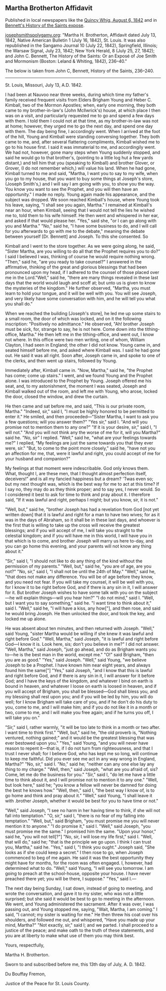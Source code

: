 ## Martha Brotherton Affidavit

Published in local newspapers like the [Quincy Whig, August 6, 1842](https://ia902608.us.archive.org/4/items/QuincyWhig06August1842/Quincy%20Whig%2006%20August%201842_text.pdf) and in [Bennett's History of the Saints expose](https://archive.org/stream/historysaints00benngoog#page/n247/mode/1up).

[josephsmithspolygamy.org](http://josephsmithspolygamy.org/history/changes-in-february-1842/): "Martha H. Brotherton, Affidavit dated July 13, 1842, Native American Bulletin 1 (July 16, 1842), St. Louis. It was also republished in the Sangamo Journal 10 (July 22, 1842), Springfield, Illinois; the Warsaw Signal, July 23, 1842; New York Herald, 8 (July 25, 27, 1842); and John C. Bennett, The History of the Saints: Or an Exposé of Joe Smith and Mormonism (Boston: Leland & Whiting, 1842), 236–40."

The below is taken from John C, Bennett, History of the Saints, 236–240.

---

St. Louis, Missouri, July 13, A.D. 1842.

I had been at Nauvoo near three weeks, during which time my father's family received frequent visits from Elders Brigham Young and Heber C. Kimball, two of the Mormon Apostles; when, early one morning, they both came to my brother-in-law's (John Mcllwrick's) house, at which place I then was on a visit, and particularly requested me to go and spend a few days with them. I told them I could not at that time, as my brother-in-law was not at home; however, they urged me to go the next day, and spend one day with them. The day being fine, I accordingly went. When I arrived at the foot of the hill, Young and Kimball were standing conversing together. They both came to me, and, after several flattering compliments, Kimball wished me to go to his house first. I said it was immaterial to me, and accordingily went. We had not, however, gone many steps when Young suddenly stopped, and said he would go to that brother's, (pointing to a little log hut a few yards distant,) and tell him that you (speaking to Kimball) and brother Glover, or Grover, (I do not remember which,) will value his land. When he had gone, Kimball turned to me and said, "Martha, I want you to say to my wife, when you go to my house, that you want to buy some things at Joseph's store, (Joseph Smith's,) and I will say I am going with you, to show you the way. You know you want to see the Prophet, and you will then have an opportunity." I made no reply. Young again made his appearance, and the subject was dropped. We soon reached Kimball's house, where Young took his leave, saying, "I shall see you again, Martha." I remained at Kimball's near an hour, when Kimball, seeing that I would not tell the lies he wished me to, told them to his wife himself. He then went and whispered in her ear, and asked if that would please her. "Yes," said she, "or I can go along with you and Martha." "No," said he, "I have some business to do, and I will call for you afterwards to go with me to the debate," meaning the debate between yourself [Dr. Bennett] and Joseph. To this she consented. So

Kimball and I went to the store together. As we were going along, he said, "Sister Martha, are you willing to do all that the Prophet requires you to do?" I said I believed I was, thinking of course he would require nothing wrong. "Then," said he, "are you ready to take counsel?" I answered in the affirmative, thinking of the great and glorious blessings that had been pronounced upon my head, if I adhered to the counsel of those placed over me in the Lord."Well," said he, "there are many things revealed in these last days that the world would laugh and scoff at; but unto us is given to know the mysteries of the kingdom." He further observed, "Martha, you must learn to hold your tongue, and it will be well with you. You will see Joseph, and very likely have some conversation with him, and he will tell you what you shall do."

When we reached the building [Joseph's store], he led me up some stairs to a small room, the door of which was locked, and on it the following inscription: "Positively no admittance." He observed, "Ah! brother Joseph must be sick, for, strange to say, he is not here. Come down into the tithing-office, Martha." He then left me in the tithing-office, and went out, I know not where. In this office were two men writing, one of whom, William Clayton, I had seen in England; the other I did not know. Young came in, and seated himself before me, and asked where Kimball was. I said he had gone out. He said it was all right. Soon after, Joseph came in, and spoke to one of the clerks, and then went up stairs, followed by Young.

Immediately after, Kimball came in. "Now, Martha," said he, "the Prophet has come; come up stairs." I went, and we found Young and the Prophet alone. I was introduced to the Prophet by Young. Joseph offered me his seat, and, to my astonishment, the moment I was seated, Joseph and Kimball walked out of the room, and left me with Young, who arose, locked the door, closed the window, and drew the curtain.

He then came and sat before me, and said, "This is our private room, Martha." "Indeed, sir," said I, "I must be highly honored to be permitted to enter it." He smiled, and then proceeded—"Sister Martha, I want to ask you a few questions; will you answer them?" "Yes sir," said I. "And will you promise not to mention them to any one?" "If it is your desire, sir," said I, "I will not." "And you will not think any the worse of me for it, will you Martha?" said he. "No, sir" I replied. "Well," said he, "what are your feelings towards me?" I replied, "My feelings are just the same towards you that they ever were, sir." "But, to come to the point more closely," said he, "have not you an affection for me, that, were it lawful and right, you could accept of me for your husband and companion?"

My feelings at that moment were indescribable. God only knows them. What, thought I, are these men, that I thought almost perfection itself, deceivers!" and is all my fancied happiness but a dream? 'Twas even so; but my next thought was, which is the best way for me to act at this time? If I say no, they may do as they think proper; and to say yes, I never would. So I considered it best to ask for time to think and pray about it. I therefore said, "If it was lawful and right, perhaps I might; but you know, sir, it is not."

"Well, but," said he, "brother Joseph has had a revelation from God [not yet written down] that it is lawful and right for a man to have two wives; for as it was in the days of Abraham, so it shall be in these last days, and whoever is the first that is willing to take up the cross will receive the greatest blessings; and if you will accept of me, I will take you straight to the celestial kingdom; and if you will have me in this world, I will have you in that which is to come, and brother Joseph will marry us here to-day, and you can go home this evening, and your parents will not know any thing about it."

"Sir," said I, "I should not like to do any thing of the kind without the permission of my parents." "Well, but," said he, "you are of age, are you not?" "No, sir," said I, "I shall not be until the 24th of May." "Well," said he, "that does not make any difference. You will be of age before they know, and you need not fear. If you will take my counsel, it will be well with you, for I know it to be right before God, and if there is any sin in it, I will answer for it. But brother Joseph wishes to have some talk with you on the subject—he will explain things—will you hear him?" "I do not mind," said I. "Well, but I want you to say something," said he. "I want time to think about it," said I. "Well," said he, "I will have a kiss, any how["], and then rose, and said he would bring Joseph. He then unlocked the door, and took the key, and locked me up alone.

He was absent about ten minutes, and then returned with Joseph. "Well," said Young, "sister Martha would be willing if she knew it was lawful and right before God." "Well, Martha," said Joseph, "it is lawful and right before God—I know it is. Look here, sis; don't you believe in me?" I did not answer. "Well, Martha," said Joseph, "just go ahead, and do as Brigham wants you to—he is the best man in the world, except me." "O!" said Brigham, "then you are as good." "Yes," said Joseph. "Well," said Young, "we believe Joseph to be a Prophet. I have known him near eight years, and always found him the same["] "Yes," said Joseph, "and I know that this is lawful and right before God, and if there is any sin in it, I will answer for it before God; and I have the keys of the kingdom, and whatever I bind on earth is bound in heaven, and whatever I loose on earth is loosed in heaven, and if you will accept of Brigham, you shall be blessed—God shall bless you, and my blessing shall rest upon you; and if you will be led by him, you will do well; for I know Brigham will take care of you, and if he don't do his duty to you, come to me, and I will make him; and if you do not like it in a month or two, come to me, and I will make you free again; and if he turns you off, I will take you on."

"Sir," said I, rather warmly, "it will be too late to think in a month or two after. I want time to think first." "Well, but," said he, "the old proverb is, "Nothing ventured, nothing gained;" and it would be the greatest blessing that was ever bestowed upon you." "Yes," said Young, "and you will never have reason to repent it—that is, if I do not turn from righteousness, and that I trust I never shall; for I believe God, who has kept me so long, will continue to keep me faithful. Did you ever see me act in any way wrong in England, Martha?" "No, sir," said I. "No," said he; "neither can any one else lay any thing to my charge." "Well, then," said Joseph, "what are you afraid of, sis? Come, let me do the business for you." "Sir," said I, "do let me have a little time to think about it, and I will promise not to mention it to any one." "Well, but look here," said he; "you know a fellow will never be damned for doing the best he knows how." "Well, then," said I, "the best way I know of, is to go home and think and pray about it." "Well," said Young, "I shall leave it with .brother Joseph, whether it would be best for you to have time or not."

 "Well," said Joseph, "I see no harm in her having time to think, if she will not fall into temptation." "O, sir," said I, "there is no fear of my falling into temptation." "Well, but," said Brigham, "you must promise me you will never mention it to anyone." "I do promise it," said I. "Well," said Joseph, "you must promise me the same." I promised him the same. "Upon your honor," said he, "you will not tell[?"] "No, sir, I will lose my life first," said I. "Well, that will do," said he; "that is the principle we go upon. I think I can trust you, Martha," said he. "Yes," said I, "I think you ought." Joseph said, "She looks as if she could keep a secret." I then rose to go, when Joseph commenced to beg of me again. He said it was the best opportunity they might have for months, for the room was often engaged. I, however, had determined what to do. "Well," said Young, "I will see you tomorrow. I am going to preach at the school-house, opposite your house. I have never preached there yet; you will be there, I suppose." "Yes," said I.—

The next day being Sunday, I sat down, instead of going to meeting, and wrote the conversation, and gave it to my sister, who was not a little surprised; but she said it would be best to go to meeting in the afternoon. We went, and Young administered the sacrament. After it was over, I was passing out, and Young stopped me, saying, "Wait, Martha, I am coming." I said, "I cannot; my sister is waiting for me." He then threw his coat over his shoulders, and followed me out, and whispered, "Have you made up your mind, Martha?" "Not exactly, sir," said I; and we parted. I shall proceed to a justice of the peace; and make oath to the truth of these statements, and you are at liberty to make what use of them you may think best.

Yours, respectfully,

Martha H. Brotherton.

Sworn to and subscribed before me, this 13th day of July, A. D. 1842.

Du Bouffay Fremon,

Justice of the Peace for St. Louis County.
